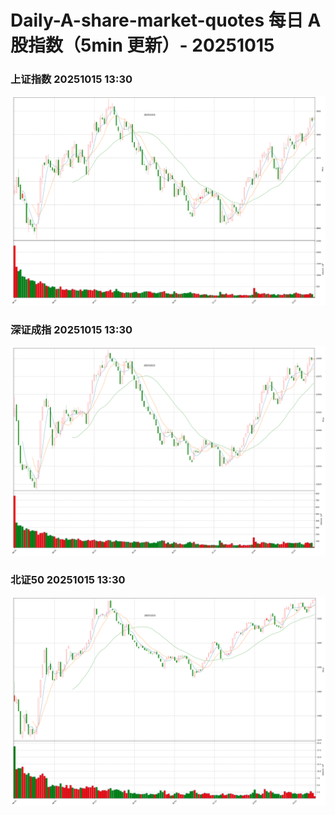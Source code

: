
# Daily-A-share-market-quotes 每日 A 股指数（5min 更新）- 20251015

### 上证指数 20251015 13:30
![](./fig/2025/10/20251015-sh000001.png)

### 深证成指 20251015 13:30
![](./fig/2025/10/20251015-sz399001.png)

### 北证50 20251015 13:30
![](./fig/2025/10/20251015-bj899050.png)

